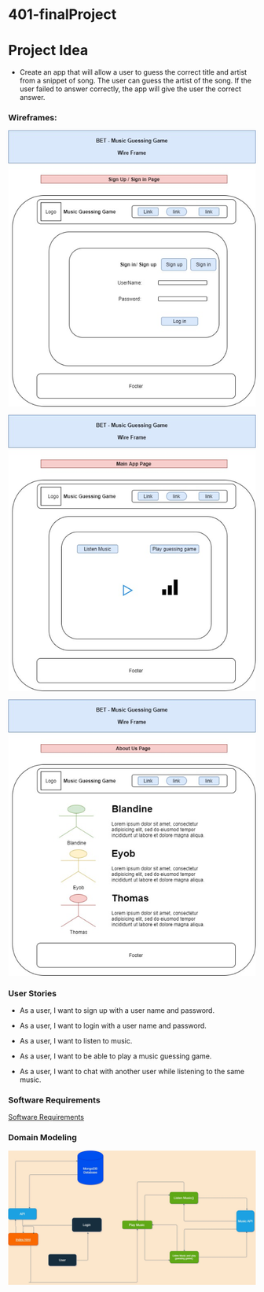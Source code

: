 # 401-finalProject

# Project Idea

  * Create an app that will allow a user to guess the correct title and artist from a snippet of song. The user can guess the artist of the song. If the user failed to answer correctly, the app will give the user the correct answer.

### Wireframes:

![Wire-frame1](./src/asset/image/Wire-frame1.jpg)

![Wire-frame2](./src/asset/image/Wire-frame2.jpg)

![Wire-frame3](./src/asset/image/Wire-frame3.jpg)


### User Stories

  * As a user, I want to sign up with a user name and password.

  * As a user, I want to login with a user name and password.

  * As a user, I want to listen to music.

  * As a user, I want to be able to play a music guessing game.

  * As a user, I want to chat with another user while listening to the same music.

### Software Requirements

[Software Requirements](./requirements.md)

### Domain Modeling

![Domain Modeling](./src/asset/image/Domain-modeling.jpg)



 
